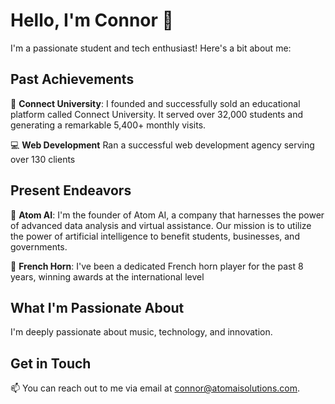 # Hello, I'm Connor 👋

I'm a passionate student and tech enthusiast! Here's a bit about me:

## Past Achievements

🚀 **Connect University**:
I founded and successfully sold an educational platform called Connect University. It served over 32,000 students and generating a remarkable 5,400+ monthly visits. 

💻 **Web Development**
Ran a successful web development agency serving over 130 clients

## Present Endeavors


🤖 **Atom AI**:
I'm the founder of Atom AI, a company that harnesses the power of advanced data analysis and virtual assistance. Our mission is to utilize the power of artificial intelligence to benefit students, businesses, and governments. 

📯 **French Horn**:
I've been a dedicated French horn player for the past 8 years, winning awards at the international level

## What I'm Passionate About

I'm deeply passionate about music, technology, and innovation. 

## Get in Touch

📫 You can reach out to me via email at [connor@atomaisolutions.com](mailto:connor@atomaisolutions.com).
